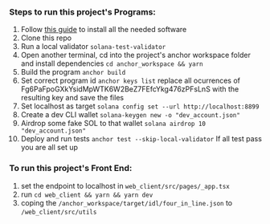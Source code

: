 ### Steps to run this project's Programs:

1. Follow [this guide](https://book.anchor-lang.com/getting_started/installation.html) to install all the needed software
2. Clone this repo
3. Run a local validator
    `solana-test-validator`
4. Open another terminal, cd into the project's anchor workspace folder and install dependencies
    `cd anchor_workspace && yarn`
5. Build the program
    `anchor build`
6. Set correct program id
    `anchor keys list`
    replace all ocurrences of Fg6PaFpoGXkYsidMpWTK6W2BeZ7FEfcYkg476zPFsLnS with the resulting key and save the files
7. Set localhost as target
    `solana config set --url http://localhost:8899`
8. Create a dev CLI wallet
    `solana-keygen new -o "dev_account.json"`
9. Airdrop some fake SOL to that wallet
    `solana airdrop 10 "dev_account.json"`
10. Deploy and run tests
    `anchor test --skip-local-validator`
    If all test pass you are all set up

### To run this project's Front End:
1. set the endpoint to localhost in `web_client/src/pages/_app.tsx`
2. run `cd web_client && yarn && yarn dev`
3. coping the `/anchor_workspace/target/idl/four_in_line.json` to `/web_client/src/utils`